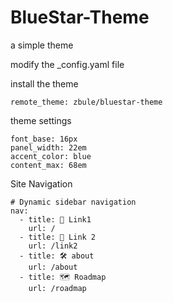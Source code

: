 # BlueStar-Theme
a simple theme

modify the _config.yaml file

install the theme
```
remote_theme: zbule/bluestar-theme
```

theme settings

```
font_base: 16px
panel_width: 22em
accent_color: blue
content_max: 68em
```

Site Navigation

```
# Dynamic sidebar navigation
nav:
  - title: 🧪 Link1
    url: /
  - title: 📜 Link 2
    url: /link2
  - title: 🛠️ about
    url: /about
  - title: 🗺️ Roadmap
    url: /roadmap
```
